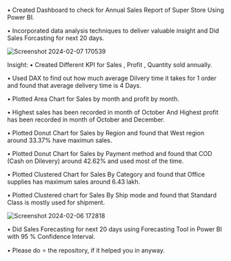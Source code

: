 • Created Dashboard to check for Annual Sales Report of Super Store Using Power BI.

• Incorporated data analysis techniques to deliver valuable insight and Did Sales Forcasting for next 20 days.

![Screenshot 2024-02-07 170539](https://github.com/NikhilPaliwal11/Annual-Sales-Report-Dashboard/assets/61961464/eef35211-cb86-415c-b6ea-9c0ffcb65b5b)

Insight:
• Created Different KPI for Sales , Profit , Quantity sold annually.

• Used DAX to find out how much average Dilvery time it takes for 1 order and found that average delivery time is 4 Days.

• Plotted Area Chart for Sales by month and profit by month.

• Highest sales has been recorded in month of October And Highest profit has been recorded in month of October and December.

• Plotted Donut Chart for Sales by Region and found that West region around 33.37%  have maximun sales.

• Plotted Donut Chart for Sales by Payment method and found that COD (Cash on Dilevery) around 42.62%  and used most of the time. 

• Plotted Clustered Chart for Sales By Category and found that Office supplies has maximum sales around 6.43 lakh.

• Plotted Clustered chart for Sales By Ship mode and found that Standard Class is mostly used for shipment.

![Screenshot 2024-02-06 172818](https://github.com/NikhilPaliwal11/Annual-Sales-Report-Dashboard/assets/61961464/f774ccb2-5bc6-4931-abf4-6a91a982524e)

• Did Sales Forecasting for next 20 days using Forecasting  Tool in Power BI with 95 % Confidence Interval.

• Please do ⭐ the repository, if it helped you in anyway.
